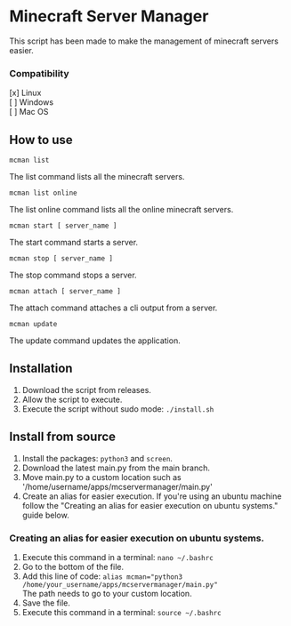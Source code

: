 # Minecraft Server Manager
This script has been made to make the management of minecraft servers easier.
### Compatibility
[x] Linux<br>
[ ] Windows<br>
[ ] Mac OS


## How to use
```
mcman list
```
The list command lists all the minecraft servers.
```
mcman list online
```
The list online command lists all the online minecraft servers.
```
mcman start [ server_name ]
```
The start command starts a server.
```
mcman stop [ server_name ]
```
The stop command stops a server.
```
mcman attach [ server_name ]
```
The attach command attaches a cli output from a server.
```
mcman update
```
The update command updates the application.


## Installation
1. Download the script from releases.
2. Allow the script to execute.
3. Execute the script without sudo mode: `./install.sh`

## Install from source
1. Install the packages: `python3` and `screen`.
2. Download the latest main.py from the main branch.
3. Move main.py to a custom location such as '/home/username/apps/mcservermanager/main.py'
4. Create an alias for easier execution. If you're using an ubuntu machine follow the "Creating an alias for easier execution on ubuntu systems." guide below.

### Creating an alias for easier execution on ubuntu systems.
1. Execute this command in a terminal: `nano ~/.bashrc`
2. Go to the bottom of the file.
3. Add this line of code: `alias mcman="python3 /home/your_username/apps/mcservermanager/main.py"`<br>
The path needs to go to your custom location.
4. Save the file.
5. Execute this command in a terminal: `source ~/.bashrc`
